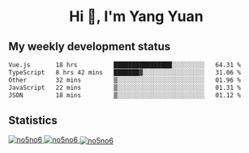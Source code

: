 <h1 align="center">Hi 👋, I'm Yang Yuan</h1>


## My weekly development status
<!--START_SECTION:waka-->

```txt
Vue.js       18 hrs          ████████████████░░░░░░░░░   64.31 %
TypeScript   8 hrs 42 mins   ███████▓░░░░░░░░░░░░░░░░░   31.06 %
Other        32 mins         ▒░░░░░░░░░░░░░░░░░░░░░░░░   01.96 %
JavaScript   22 mins         ▒░░░░░░░░░░░░░░░░░░░░░░░░   01.31 %
JSON         18 mins         ▒░░░░░░░░░░░░░░░░░░░░░░░░   01.12 %
```

<!--END_SECTION:waka-->

## Statistics
<a href="https://github.com/anuraghazra/github-readme-stats">
  <img src="https://github-readme-stats.vercel.app/api/top-langs/?username=no5no6&theme=dracula" alt="no5no6">
</a>
<a href="https://github.com/anuraghazra/github-readme-stats">
  <img src="https://github-readme-stats.vercel.app/api?username=no5no6&show_icons=true&theme=dracula&line_height=40" alt="no5no6">
</a>
<a href="https://github.com/anuraghazra/github-readme-stats">
  <img align="center" src="https://github-readme-streak-stats.herokuapp.com/?user=no5no6&theme=dracula" alt="no5no6" />
</a>